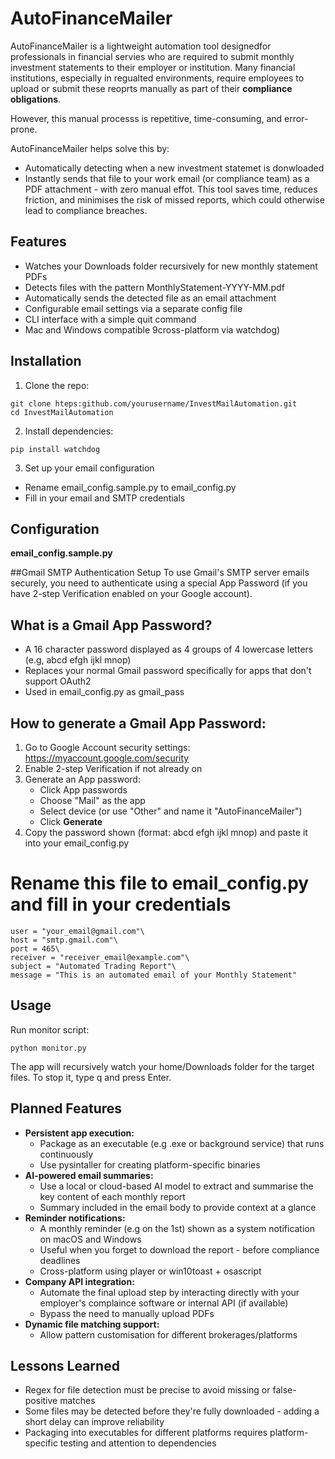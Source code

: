 # **AutoFinanceMailer**

AutoFinanceMailer is a lightweight automation tool designedfor professionals in financial servies who are required to submit monthly investment statements to their employer or institution. Many financial institutions, especially in regualted environments, require employees to upload or submit these reoprts manually as part of their **compliance obligations**.

However, this manual processs is repetitive, time-consuming, and error-prone.

AutoFinanceMailer helps solve this by: 
- Automatically detecting when a new investment statemet is donwloaded
- Instantly sends that file to your work email (or compliance team) as a PDF attachment - with zero manual effot.
This tool saves time, reduces friction, and minimises the risk of missed reports, which could otherwise lead to compliance breaches.

## Features 
- Watches your Downloads folder recursively for new monthly statement PDFs
- Detects files with the pattern MonthlyStatement-YYYY-MM.pdf
- Automatically sends the detected file as an email attachment
- Configurable email settings via a separate config file
- CLI interface with a simple quit command 
- Mac and Windows compatible 9cross-platform via watchdog)

## Installation 
1. Clone the repo: 
```
git clone hteps:github.com/yourusername/InvestMailAutomation.git
cd InvestMailAutomation
```

2. Install dependencies:
```
pip install watchdog
```

3. Set up your email configuration 
- Rename email_config.sample.py to email_config.py
- Fill in your email and SMTP credentials 

## Configuration 
**email_config.sample.py**

##Gmail SMTP Authentication Setup
To use Gmail's SMTP server emails securely, you need to authenticate using a special App Password (if you have 2-step Verification enabled on your Google account).

## What is a Gmail App Password? 
- A 16 character password displayed as 4 groups of 4 lowercase letters (e.g, abcd efgh ijkl mnop)
- Replaces your normal Gmail password specifically for apps that don't support OAuth2
- Used in email_config.py as gmail_pass

## How to generate a Gmail App Password: 
1. Go to Google Account security settings: 
https://myaccount.google.com/security
2. Enable 2-step Verification if not already on 
3. Generate an App password: 
   - Click App passwords
   - Choose "Mail" as the app
   - Select device (or use "Other" and name it "AutoFinanceMailer")
   - Click **Generate**
4. Copy the password shown (format: abcd efgh ijkl mnop) and paste it into your email_config.py


# Rename this file to email_config.py and fill in your credentials
```gmail_pass = "your_gmail_app_password_here"\
user = "your_email@gmail.com"\
host = "smtp.gmail.com"\
port = 465\
receiver = "receiver_email@example.com"\
subject = "Automated Trading Report"\
message = "This is an automated email of your Monthly Statement"
```


## Usage
Run monitor script:
```
python monitor.py
```
The app will recursively watch your home/Downloads folder for the target files.
To stop it, type q and press Enter.

## Planned Features
- **Persistent app execution:**
  - Package as an executable (e.g .exe or background service) that runs continuously 
  - Use pysintaller for creating platform-specific binaries
- **AI-powered email summaries:**
  - Use a local or cloud-based AI model to extract and summarise the key content of each monthly report
  - Summary included in the email body to provide context at a glance 
- **Reminder notifications:** 
  - A monthly reminder (e.g on the 1st) shown as a system notification on macOS and Windows
  - Useful when you forget to download the report - before compliance deadlines 
  - Cross-platform using player or win10toast + osascript
- **Company API integration:** 
  - Automate the final upload step by interacting directly with your employer's complaince software or internal API (if available)
  - Bypass the need to manually upload PDFs
- **Dynamic file matching support:**
  - Allow pattern customisation for different brokerages/platforms

## Lessons Learned 
- Regex for file detection must be precise to avoid missing or false-positive matches
- Some files may be detected before they're fully downloaded - adding a short delay can improve reliability 
- Packaging into executables for different platforms requires platform-specific testing and attention to dependencies 

